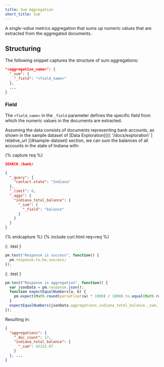 ```yaml
---
title: Sum Aggregation
short_title: Sum
---
```


A _single-value_ metrics aggregation that sums up numeric values that are
extracted from the aggregated documents.

## Structuring

The following snippet captures the structure of sum aggregations:

```json
"<aggregation_name>": {
  "_sum": {
    "_field": "<field_name>"
  },
  ...
}
```

### Field

The `<field_name>` in the `_field` parameter defines the specific field from
which the numeric values in the documents are extracted.

Assuming the data consists of documents representing bank accounts, as shown in
the sample dataset of [Data Exploration]({{ '/docs/exploration' | relative_url }}#sample-dataset)
section, we can sum the balances of all accounts in the state of Indiana with:

{% capture req %}

```json
SEARCH /bank/

{
  "_query": {
    "contact.state": "Indiana"
  },
  "_limit": 0,
  "_aggs": {
    "indiana_total_balance": {
      "_sum": {
        "_field": "balance"
      }
    }
  }
}
```
{% endcapture %}
{% include curl.html req=req %}

{: .test }

```js
pm.test("Response is success", function() {
  pm.response.to.be.success;
});
```

{: .test }

```js
pm.test("Response is aggregation", function() {
  var jsonData = pm.response.json();
  function expectEqualNumbers(a, b) {
    pm.expect(Math.round(parseFloat(a) * 1000) / 1000).to.equal(Math.round(parseFloat(b) * 1000) / 1000);
  }
  expectEqualNumbers(jsonData.aggregations.indiana_total_balance._sum, 42152.87);
});
```

Resulting in:

```json
{
  "aggregations": {
    "_doc_count": 17,
    "indiana_total_balance": {
      "_sum": 42152.87
    }
  }, ...
}
```
